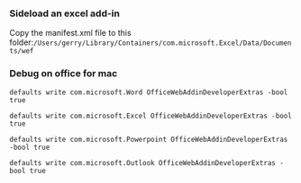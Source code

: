 ### Sideload an excel add-in
Copy the manifest.xml file to this folder:`/Users/gerry/Library/Containers/com.microsoft.Excel/Data/Documents/wef`
### Debug on office for mac

`defaults write com.microsoft.Word OfficeWebAddinDeveloperExtras -bool true`

`defaults write com.microsoft.Excel OfficeWebAddinDeveloperExtras -bool true`

`defaults write com.microsoft.Powerpoint OfficeWebAddinDeveloperExtras -bool true`

`defaults write com.microsoft.Outlook OfficeWebAddinDeveloperExtras -bool true`
